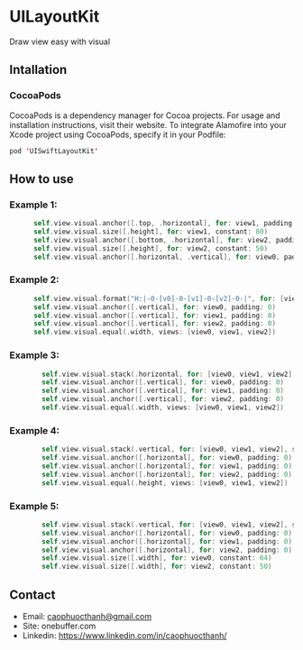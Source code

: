 # UILayoutKit

Draw view easy with visual

## Intallation

### CocoaPods
CocoaPods is a dependency manager for Cocoa projects. For usage and installation instructions, visit their website. To integrate Alamofire into your Xcode project using CocoaPods, specify it in your Podfile:

```swift
pod 'UISwiftLayoutKit'
```

## How to use

### Example 1:
```swift
      self.view.visual.anchor([.top, .horizontal], for: view1, padding: 0)
      self.view.visual.size([.height], for: view1, constant: 80)
      self.view.visual.anchor([.bottom, .horizontal], for: view2, padding: 0)
      self.view.visual.size([.height], for: view2, constant: 50)
      self.view.visual.anchor([.horizontal, .vertical], for: view0, padding: 100)
```

### Example 2:
```swift
      self.view.visual.format("H:|-0-[v0]-0-[v1]-0-[v2]-0-|", for: [view0, view1, view2])
      self.view.visual.anchor([.vertical], for: view0, padding: 0)
      self.view.visual.anchor([.vertical], for: view1, padding: 0)
      self.view.visual.anchor([.vertical], for: view2, padding: 0)
      self.view.visual.equal(.width, views: [view0, view1, view2])
```

### Example 3:
```swift
        self.view.visual.stack(.horizontal, for: [view0, view1, view2], spacing: 16)
        self.view.visual.anchor([.vertical], for: view0, padding: 0)
        self.view.visual.anchor([.vertical], for: view1, padding: 0)
        self.view.visual.anchor([.vertical], for: view2, padding: 0)
        self.view.visual.equal(.width, views: [view0, view1, view2])
```

### Example 4:
```swift
        self.view.visual.stack(.vertical, for: [view0, view1, view2], spacing: 0)
        self.view.visual.anchor([.horizontal], for: view0, padding: 0)
        self.view.visual.anchor([.horizontal], for: view1, padding: 0)
        self.view.visual.anchor([.horizontal], for: view2, padding: 0)
        self.view.visual.equal(.height, views: [view0, view1, view2])
```

### Example 5:
```swift
        self.view.visual.stack(.vertical, for: [view0, view1, view2], spacing: 0)
        self.view.visual.anchor([.horizontal], for: view0, padding: 0)
        self.view.visual.anchor([.horizontal], for: view1, padding: 0)
        self.view.visual.anchor([.horizontal], for: view2, padding: 0)
        self.view.visual.size([.width], for: view0, constant: 64)
        self.view.visual.size([.width], for: view2, constant: 50)
```

## Contact
- Email: caophuocthanh@gmail.com
- Site: onebuffer.com
- Linkedin: https://www.linkedin.com/in/caophuocthanh/

